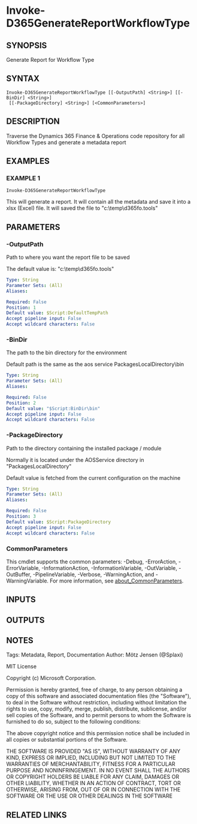﻿---
external help file: d365fo.tools-help.xml
Module Name: d365fo.tools
online version:
schema: 2.0.0
---

# Invoke-D365GenerateReportWorkflowType

## SYNOPSIS
Generate Report for Workflow Type

## SYNTAX

```
Invoke-D365GenerateReportWorkflowType [[-OutputPath] <String>] [[-BinDir] <String>]
 [[-PackageDirectory] <String>] [<CommonParameters>]
```

## DESCRIPTION
Traverse the Dynamics 365 Finance & Operations code repository for all Workflow Types and generate a metadata report

## EXAMPLES

### EXAMPLE 1
```
Invoke-D365GenerateReportWorkflowType
```

This will generate a report.
It will contain all the metadata and save it into a xlsx (Excel) file.
It will saved the file to "c:\temp\d365fo.tools\"

## PARAMETERS

### -OutputPath
Path to where you want the report file to be saved

The default value is: "c:\temp\d365fo.tools\"

```yaml
Type: String
Parameter Sets: (All)
Aliases:

Required: False
Position: 1
Default value: $Script:DefaultTempPath
Accept pipeline input: False
Accept wildcard characters: False
```

### -BinDir
The path to the bin directory for the environment

Default path is the same as the aos service PackagesLocalDirectory\bin

```yaml
Type: String
Parameter Sets: (All)
Aliases:

Required: False
Position: 2
Default value: "$Script:BinDir\bin"
Accept pipeline input: False
Accept wildcard characters: False
```

### -PackageDirectory
Path to the directory containing the installed package / module

Normally it is located under the AOSService directory in "PackagesLocalDirectory"

Default value is fetched from the current configuration on the machine

```yaml
Type: String
Parameter Sets: (All)
Aliases:

Required: False
Position: 3
Default value: $Script:PackageDirectory
Accept pipeline input: False
Accept wildcard characters: False
```

### CommonParameters
This cmdlet supports the common parameters: -Debug, -ErrorAction, -ErrorVariable, -InformationAction, -InformationVariable, -OutVariable, -OutBuffer, -PipelineVariable, -Verbose, -WarningAction, and -WarningVariable. For more information, see [about_CommonParameters](http://go.microsoft.com/fwlink/?LinkID=113216).

## INPUTS

## OUTPUTS

## NOTES
Tags: Metadata, Report, Documentation
Author: Mötz Jensen (@Splaxi)

MIT License

Copyright (c) Microsoft Corporation.

Permission is hereby granted, free of charge, to any person obtaining a copy
of this software and associated documentation files (the "Software"), to deal
in the Software without restriction, including without limitation the rights
to use, copy, modify, merge, publish, distribute, sublicense, and/or sell
copies of the Software, and to permit persons to whom the Software is
furnished to do so, subject to the following conditions:

The above copyright notice and this permission notice shall be included in all
copies or substantial portions of the Software.

THE SOFTWARE IS PROVIDED "AS IS", WITHOUT WARRANTY OF ANY KIND, EXPRESS OR
IMPLIED, INCLUDING BUT NOT LIMITED TO THE WARRANTIES OF MERCHANTABILITY,
FITNESS FOR A PARTICULAR PURPOSE AND NONINFRINGEMENT.
IN NO EVENT SHALL THE
AUTHORS OR COPYRIGHT HOLDERS BE LIABLE FOR ANY CLAIM, DAMAGES OR OTHER
LIABILITY, WHETHER IN AN ACTION OF CONTRACT, TORT OR OTHERWISE, ARISING FROM,
OUT OF OR IN CONNECTION WITH THE SOFTWARE OR THE USE OR OTHER DEALINGS IN THE
SOFTWARE

## RELATED LINKS
